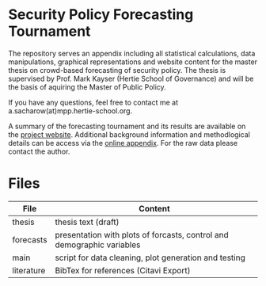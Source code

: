 # Security Policy Forecasting Tournament

The repository serves an appendix including all statistical calculations, data manipulations, graphical representations and website content for the master thesis on crowd-based forecasting of security policy. The thesis is supervised by Prof. Mark Kayser (Hertie School of Governance) and will be the basis of aquiring the Master of Public Policy.

If you have any questions, feel free to contact me at a.sacharow(at)mpp.hertie-school.org.

A summary of the forecasting tournament and its results are available on the [project website](https://corrod3.github.io/SecurityPolicyForecastingTournament/). Additional background information and methodlogical details can be access via the [online appendix](https://corrod3.github.io/SecurityPolicyForecastingTournament/appendix.html). For the raw data please contact the author.

# Files

File      | Content   
----------|------------------------------------------------------------------ 
thesis    | thesis text (draft) 
forecasts | presentation with plots of forcasts, control and demographic variables
main      | script for data cleaning, plot generation and testing
literature| BibTex for references (Citavi Export)
